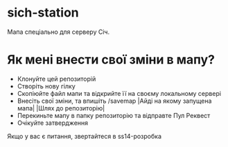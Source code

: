 # sich-station
Мапа спеціально для серверу Січ.

# Як мені внести свої зміни в мапу?
- Клонуйте цей репозиторій
- Створіть нову гілку
- Скопіюйте файл мапи та відкрийте її на своєму локальному сервері
- Внесіть свої зміни, та впишіть /savemap |Айді на якому запущена мапа| |Шлях до репозиторію|
- Перекиньте мапу в папку репозиторію та відправте Пул Реквест
- Очікуйте затвердження

Якщо у вас є питання, звертайтеся в ss14-розробка
